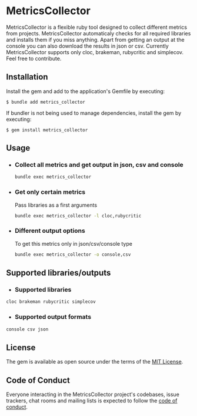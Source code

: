 # MetricsCollector

MetricsCollector is a flexible ruby tool designed to collect different metrics from projects.
MetricsCollector automaticaly checks for all required libraries and installs them if you miss anything.
Apart from getting an output at the console you can also download the results in json or csv.
Currently MetricsCollector supports only cloc, brakeman, rubycritic and simplecov. Feel free to contribute.

## Installation

Install the gem and add to the application's Gemfile by executing:

    $ bundle add metrics_collector

If bundler is not being used to manage dependencies, install the gem by executing:

    $ gem install metrics_collector

## Usage

- ### Collect all metrics and get output in json, csv and console

    ```sh
    bundle exec metrics_collector
    ```

- ### Get only certain metrics

    Pass libraries as a first arguments


    ```sh
    bundle exec metrics_collector -l cloc,rubycritic
    ```
- ### Different output options

    To get this metrics only in json/csv/console type


    ```sh
    bundle exec metrics_collector -o console,csv
    ```

## Supported libraries/outputs

- ### Supported libraries

```sh
cloc brakeman rubycritic simplecov
```

- ### Supported output formats

```sh
console csv json
```


## License

The gem is available as open source under the terms of the [MIT License](https://opensource.org/licenses/MIT).

## Code of Conduct

Everyone interacting in the MetricsCollector project's codebases, issue trackers, chat rooms and mailing lists is expected to follow the [code of conduct](https://github.com/[USERNAME]/MetricsCollector/blob/master/CODE_OF_CONDUCT.md).
